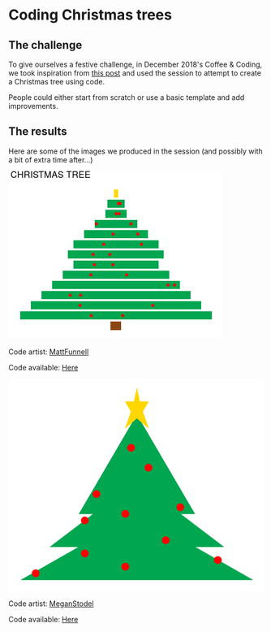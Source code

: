 # Coding Christmas trees

## The challenge

To give ourselves a festive challenge, in December 2018's Coffee & Coding, we took inspiration from [this post](https://www.r-bloggers.com/christmas-trees/) and used the session to attempt to create a Christmas tree using code. 

People could either start from scratch or use a basic template and add improvements. 


## The results

Here are some of the images we produced in the session (and possibly with a bit of extra time after...)


![Matt Funnell xmas tree](matt_tree.png)

Code artist: [MattFunnell](https://github.com/MattFunnell)

Code available: [Here](matt_tree_code.R)

![Megan Stodel xmas tree](MS%20Christmas%20tree.png)

Code artist: [MeganStodel](https://github.com/MeganStodel)

Code available: [Here](MS_tree_script.R)
